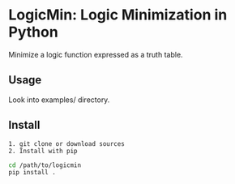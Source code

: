 # LogicMin: Logic Minimization in Python

Minimize a logic function expressed as a truth table. 

## Usage

Look into examples/ directory.


## Install

 	1. git clone or download sources
	2. Install with pip 

```bash
cd /path/to/logicmin
pip install .
````
